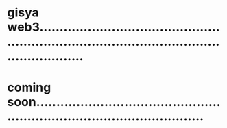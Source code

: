 # gisya web3.....................................................................................................................
# coming soon...............................................................................................
